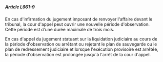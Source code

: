 ##### Article L661-9

En cas d'infirmation du jugement imposant de renvoyer l'affaire devant le tribunal, la cour d'appel peut ouvrir une nouvelle période d'observation. Cette période est d'une durée maximale de trois mois.

En cas d'appel du jugement statuant sur la liquidation judiciaire au cours de la période d'observation ou arrêtant ou rejetant le plan de sauvegarde ou le plan de redressement judiciaire et lorsque l'exécution provisoire est arrêtée, la période d'observation est prolongée jusqu'à l'arrêt de la cour d'appel.

